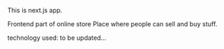 This is next.js app.

Frontend part of online store
Place where people can sell and buy stuff.

technology used: to be updated...